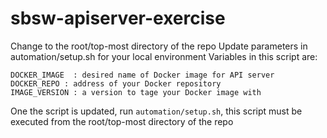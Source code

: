 # sbsw-apiserver-exercise

Change to the root/top-most directory of the repo 
Update parameters in automation/setup.sh for your local environment
Variables in this script are:

```console
DOCKER_IMAGE  : desired name of Docker image for API server
DOCKER_REPO : address of your Docker repository
IMAGE_VERSION : a version to tage your Docker image with
```

One the script is updated, run `automation/setup.sh`, this script must be executed from the root/top-most directory of the repo